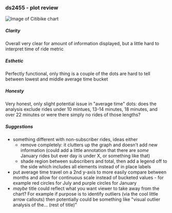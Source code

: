 ### ds2455 - plot review

![Image of Citibike chart](https://dl.dropboxusercontent.com/u/58178372/citybike_plot_DS.jpg)

##### Clarity
Overall very clear for amount of information displayed, but a little hard to interpret time of ride metric

##### Esthetic
Perfectly functional, only thing is a couple of the dots are hard to tell between lowest and middle average time bucket

##### Honesty
Very honest, only slight potential issue in "average time" dots: does the analysis exclude rides under 10 mintues, 13-14 minutes, 18 minutes, and over 22 minutes or were there simply no rides of those lengths?

##### Suggestions
+ something different with non-subscriber rides, ideas either
  * remove completely: it clutters up the graph and doesn't add new information (could add a little annotation that there are *some* January rides but ever day is under X, or something like that)
  * shade region between subscribers and total, then add a legend off to the side which includes all elements instead of in place labels
+ put average time travel on a 2nd y-axis to more easily compare between months and allow for continuous scale instead of bucketed values - for example red circles for July and purple circles for January
+ *maybe* title could reflect what you want viewer to take away from the chart? For example if purpose is to identify outliers (via the cool little arrow callouts) then potentially could be something like "visual outlier analysis of the... (rest of title)"
